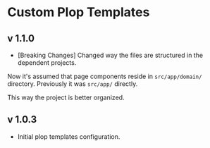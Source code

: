 # Custom Plop Templates

## v 1.1.0

- [Breaking Changes] Changed way the files are structured in the dependent projects.

Now it's assumed that page components reside in `src/app/domain/` directory. Previously it was `src/app/` directly.

This way the project is better organized.

## v 1.0.3

- Initial plop templates configuration. 
